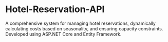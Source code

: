 # Hotel-Reservation-API
A comprehensive system for managing hotel reservations, dynamically calculating costs based on seasonality, and ensuring capacity constraints. Developed using ASP.NET Core and Entity Framework.
